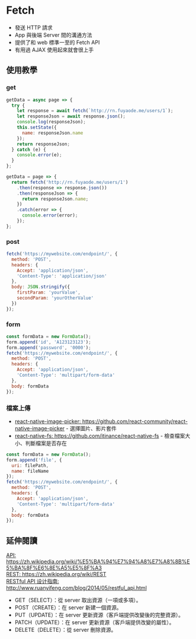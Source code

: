 # Fetch

- 發送 HTTP 請求
- App 與後端 Server 間的溝通方法
- 提供了和 web 標準一至的 Fetch API
- 有用過 AJAX 使用起來就會很上手

## 使用教學

### get

```js
getData = async page => {
  try {
    let response = await fetch(`http://rn.fuyaode.me/users/1`);
    let responseJson = await response.json();
    console.log(responseJson);
    this.setState({
      name: responseJson.name
    });
    return responseJson;
  } catch (e) {
    console.error(e);
  }
};
```

```js
getData = page => {
  return fetch('http://rn.fuyaode.me/users/1')
    .then(response => response.json())
    .then(responseJson => {
      return responseJson.name;
    })
    .catch(error => {
      console.error(error);
    });
};
```

### post

```js
fetch('https://mywebsite.com/endpoint/', {
  method: 'POST',
  headers: {
    Accept: 'application/json',
    'Content-Type': 'application/json'
  },
  body: JSON.stringify({
    firstParam: 'yourValue',
    secondParam: 'yourOtherValue'
  })
});
```

### form

```js
const formData = new FormData();
form.append('id', 'A123123123');
form.append('password', '0000');
fetch('https://mywebsite.com/endpoint/', {
  method: 'POST',
  headers: {
    Accept: 'application/json',
    'Content-Type': 'multipart/form-data'
  },
  body: formData
});
```

### 檔案上傳

- [react-native-image-picker: <https://github.com/react-community/react-native-image-picker>](https://github.com/react-community/react-native-image-picker) - 選擇圖片、影片套件
- [react-native-fs: <https://github.com/itinance/react-native-fs>](https://github.com/itinance/react-native-fs) - 檢查檔案大小、判斷檔案是否存在

```js
const formData = new FormData();
form.append('file', {
  uri: filePath,
  name: fileName
});
fetch('https://mywebsite.com/endpoint/', {
  method: 'POST',
  headers: {
    Accept: 'application/json',
    'Content-Type': 'multipart/form-data'
  },
  body: formData
});
```

## 延伸閱讀

[API: <https://zh.wikipedia.org/wiki/%E5%BA%94%E7%94%A8%E7%A8%8B%E5%BA%8F%E6%8E%A5%E5%8F%A3>](https://zh.wikipedia.org/wiki/%E5%BA%94%E7%94%A8%E7%A8%8B%E5%BA%8F%E6%8E%A5%E5%8F%A3)  
[REST: <https://zh.wikipedia.org/wiki/REST>](https://zh.wikipedia.org/wiki/REST)  
[RESTful API 设计指南: <http://www.ruanyifeng.com/blog/2014/05/restful_api.html>](http://www.ruanyifeng.com/blog/2014/05/restful_api.html)

- GET（SELECT）：從 server 取出資源（一項或多項）。
- POST（CREATE）：在 server 新建一個資源。
- PUT（UPDATE）：在 server 更新資源（客戶端提供改變後的完整資源）。
- PATCH（UPDATE）：在 server 更新資源（客戶端提供改變的屬性）。
- DELETE（DELETE）：從 server 刪除資源。
